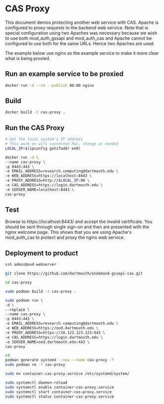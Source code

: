 # CAS Proxy

This document demos protecting another web service with CAS. Apache is configured to proxy requests to the backend web service. Note that is special configuration using two Apaches was necessary because we wish to use both mod_auth_gssapi and mod_auth_cas and Apache cannot be configured to use both for the same URLs. Hence two Apaches are used.

The example below use nginx as the example service to make it more clear what is being proxied.

## Run an example service to be proxied

```sh
docker run -d --rm --publish 80:80 nginx
```

## Build

```sh
docker build -t cas-proxy .
```

## Run the CAS Proxy

```sh
# Get the local system's IP address
# This work on wifi connected Mac, change as needed
LOCAL_IP=$(ipconfig getifaddr en0)

docker run -d \
--name cas-proxy \
-p 8443:443 \
-e EMAIL_ADDRESS=research.computing@dartmouth.edu \
-e WEB_ADDRESS=https://localhost:8443 \
-e PROXY_ADDRESS=http://$LOCAL_IP:80 \
-e CAS_ADDRESS=https://login.dartmouth.edu \
-e SERVER_NAME=localhost:8443 \
cas-proxy
```

## Test

Browse to https://localhost:8443/ and accept the invalid certificate. You should be sent through single sign-on and then are presented with the nginx welcome page. This shows that you are using Apache's mod_auth_cas to protect and proxy the nginx web service.

## Deployment to product

```sh
ssh admin@ood-webserver

git clone https://github.com/dartmouth/ondemand-gssapi-cas.git

cd cas-proxy

sudo podman build -t cas-proxy .

sudo podman run \
-d \
--replace \
--name cas-proxy \
-p 8443:443 \
-e EMAIL_ADDRESS=research.computing@dartmouth.edu \
-e WEB_ADDRESS=https://ood.dartmouth.edu \
-e PROXY_ADDRESS=https://10.123.123.123:443 \
-e CAS_ADDRESS=https://login.dartmouth.edu \
-e SERVER_NAME=ood.dartmouth.edu:443 \
cas-proxy

cd
podman generate systemd --new --name cas-proxy -f
sudo podman rm -f cas-proxy

sudo mv container-cas-proxy.service /etc/systemd/system/

sudo systemctl daemon-reload
sudo systemctl enable container-cas-proxy.service
sudo systemctl start container-cas-proxy.service
sudo systemctl status container-cas-proxy.service
```